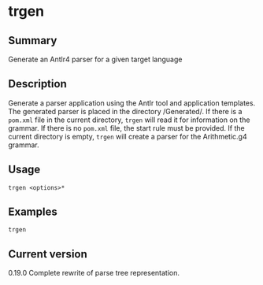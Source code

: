 # trgen

## Summary

Generate an Antlr4 parser for a given target language

## Description

Generate a parser application using the Antlr tool and application templates.
The generated parser is placed in the directory <current-directory>/Generated/.
If there is a `pom.xml` file in the current directory, `trgen` will read
it for information on the grammar. If there is no `pom.xml` file, the start
rule must be provided. If the current directory is empty, `trgen` will
create a parser for the Arithmetic.g4 grammar.

## Usage

    trgen <options>* 

## Examples

    trgen

## Current version

0.19.0 Complete rewrite of parse tree representation.
